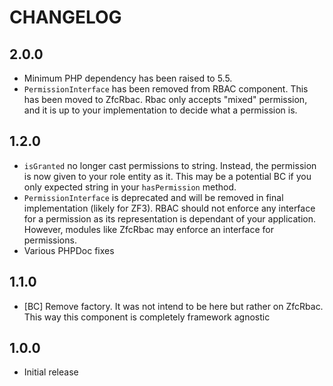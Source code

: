 # CHANGELOG

## 2.0.0

* Minimum PHP dependency has been raised to 5.5.
* `PermissionInterface` has been removed from RBAC component. This has been moved to ZfcRbac. Rbac only accepts "mixed"
permission, and it is up to your implementation to decide what a permission is.

## 1.2.0

* `isGranted` no longer cast permissions to string. Instead, the permission is now given to your role entity as it. This
may be a potential BC if you only expected string in your `hasPermission` method.
* `PermissionInterface` is deprecated and will be removed in final implementation (likely for ZF3). RBAC should not
enforce any interface for a permission as its representation is dependant of your application. However, modules
like ZfcRbac may enforce an interface for permissions.
* Various PHPDoc fixes

## 1.1.0

* [BC] Remove factory. It was not intend to be here but rather on ZfcRbac. This way this component is completely
framework agnostic

## 1.0.0

* Initial release
